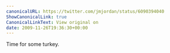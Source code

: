 ```yaml
---
canonicalURL: https://twitter.com/jmjordan/status/6090394040
ShowCanonicalLink: true
CanonicalLinkText: View original on
date: 2009-11-26T19:36:30+00:00
---
```

Time for some turkey.